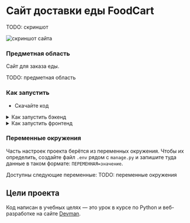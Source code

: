 # Сайт доставки еды FoodCart

TODO: скриншот

![скриншот сайта]()

### Предметная область

Сайт для заказа еды.

TODO: предметная область

### Как запустить

- Скачайте код
<details>
  <summary>Как запустить бэкенд</summary>

- [Установите Python](https://www.python.org/)
    - У вас всё получилось, если на команду `python --version` (либо `python3 --version`) Вам выводится версия Python.
- Создайте виртуальное окружение: `python -m venv venv'
- Активируйте виртуальное окружение:
    - Windows: `.\venv\Scripts\activate`
    - MacOS/Linux: `source venv/bin/activate`
- Установите зависимости командой `pip install -r requirements.txt`
- Отмигрируйте БД: `python manage.py migrate
- Запустите сервер: `python manage.py runserver`

После сборки для запуска достаточно активировать виртуальное окружение и запустить сервер.

</details>

<details>
  <summary>Как запустить фронтенд</summary>

- [Установите NodeJS](https://nodejs.org/en/)
    - У вас всё получилось, если на команды `node --version` и `npm --version` терминал выводит их версии.

В каталоге проекта запустите

```sh
npm install --dev
```

Установите parcel:

```sh
npm install -g parcel-bundler
```

Проверьте, что `parcel` установлен и корректно настроен. Запустите его в командной строке :

```ыр
parcel --version
```

`

</details>

### Переменные окружения

Часть настроек проекта берётся из переменных окружения. Чтобы их определить, создайте файл `.env` рядом с `manage.py` и запишите туда данные в таком формате: `ПЕРЕМЕННАЯ=значение`.

Доступны следующие переменные:
TODO: переменные окружения

## Цели проекта

Код написан в учебных целях — это урок в курсе по Python и веб-разработке на сайте [Devman](https://dvmn.org).
